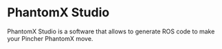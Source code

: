 # PhantomX Studio

PhantomX Studio is a software that allows to generate ROS code to make your Pincher PhantomX move.
